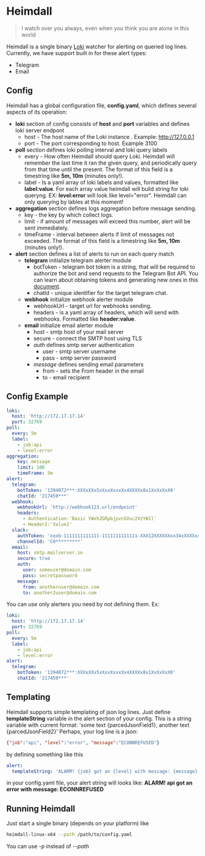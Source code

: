 # Heimdall

> I watch over you always, even when you think you are alone in this world

Heimdall is a single binary [Loki](https://github.com/grafana/loki) watcher for alerting on queried log lines.
Currently, we have support built in for these alert types:

- Telegram
- Email

## Config

Heimdall has a global configuration file, **config.yaml**, which defines several aspects of its operation:

- **loki** section of config consists of **host** and **port** variables and defines loki server endpont
  - host - The host name of the Loki instance . Example: http://127.0.0.1
  - port -  The port corresponding to host. Example 3100
- **poll** section defines loki polling interval and loki query labels
  - every - How often Heimdall should query Loki. Heimdall will remember the last time it ran the given query, and periodically query from that time until the present. The format of this field is a timestring like **5m, 10m** (minutes only!).
  - label - Is a yaml array of loki labels and values, formatted like **label:value**. For each array value heimdall will build string for loki queryng. EX: **level:error** will look like level="error". Heimdall can only querying by lables at this moment!
- **aggregation** section defines logs aggregation before message sending.
  - key - the key by which collect logs.
  - limit - if amount of messages will exceed this number, alert will be sent immediately.
  - timeFrame - interval between alerts if limit of messages not exceeded. The format of this field is a timestring like **5m, 10m** (minutes only!).
- **alert** section defines a list of alerts to run on each query match
  - **telegram** initialize telegram alerter module
    - botToken - telegram bot token is a string, that will be required to authorize the bot and send requests to the Telegram Bot API. You can learn about obtaining tokens and generating new ones in this [document](https://core.telegram.org/bots#botfather).
    - chatId - unique identifier for the target telegram chat.
  - **webhook** initialize webhook alerter module
    - webhookUrl - target url for webhooks sending.
    - headers - is a yaml array of headers, which will send with webhooks. Formatted like **header:value**.
  - **email** initialize email alerter module
    - host - smtp host of your mail server
    - secure - connect the SMTP host using TLS
    - *auth* defines smtp server authentication
      - user - smtp server username
      - pass - smtp server password
    - *message* defines sending email parameters
      - from - sets the From header in the email
      - to - email recipient

## Config Example

```yaml
loki: 
  host: 'http://172.17.17.14'
  port: 32769
poll:
  every: 5m
  label:
    - job:api
    - level:error
aggregation:
    key: message
    limit: 100
    timeFrame: 5m
alert:
  telegram:
    botToken: '1394072***:XXXxXXx5xXxxXxxxXx4XXXXx8x1XxXxXxX0'
    chatId: '217459***'
  webhook:
    webhookUrl: 'http://webhook123.url/endpoint'
    headers:
      - Authentication:'Basic YWxhZGRpbjpvcGVuc2VzYW1l'
      - Header2:'Value2'
  slack:
    authToken: 'xoxb-1111111111111-1111111111111-XXX12XXXXXXxx34xXXXXxxxx'
    channelId: 'C0*********'
  email:
    host: smtp.mailserver.io
    secure: true
    auth: 
      user: someuser@domain.com
      pass: secretpassword
    message:
      from: anotheruser@domain.com
      to: another2user@domain.com
```

You can use only alerters you need by not defining them. Ex:

```yaml
loki: 
  host: 'http://172.17.17.14'
  port: 32769
poll:
  every: 5m
  label:
    - job:api
    - level:error
alert:
  telegram:
    botToken: '1394072***:XXXxXXx5xXxxXxxxXx4XXXXx8x1XxXxXxX0'
    chatId: '217459***'
```

## Templating

Heimdall supports simple templating of json log lines. Just define **templateString** variable in the alert section of your config.
This is a string variable with current format: 'some text {parcedJsonField1}, another text {parcedJsonField2}'
Perhaps, your log line is a json:

```json
{"job":"api", "level":"error", "message":"ECONNREFUSED"}
```

by defining something like this

```yaml
alert:
  templateString: 'ALARM! {job} got an {level} with message: {message}'
```

in your config.yaml file, your alert string will looks like: **ALARM! api got an error with message: ECONNREFUSED**

## Running Heimdall

Just start a single binary (depends on your platform) like

```bash
heimdall-linux-x64 --path /path/to/config.yaml
```

You can use *-p* instead of *\-\-path*
